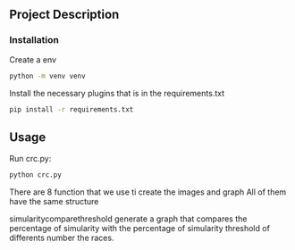 ## Project Description

### Installation

Create a env 
```bash
python -m venv venv

```
Install the necessary plugins that is in the requirements.txt

```bash
pip install -r requirements.txt
```


## Usage

Run crc.py:

```bash
python crc.py
```

There are 8 function that we use ti create the images and graph
All of them have the same structure 

simularitycomparethreshold generate a graph that compares the percentage of simularity with the percentage of simularity threshold of differents number the races.


